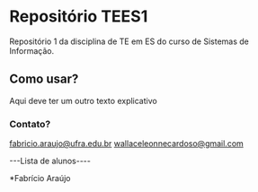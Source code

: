# Repositório TEES1
Repositório 1 da disciplina de TE em ES do curso de Sistemas de Informação.

## Como usar?
Aqui deve ter um outro texto explicativo

### Contato?
fabricio.araujo@ufra.edu.br
wallaceleonnecardoso@gmail.com

---Lista de alunos----

*Fabrício Araújo
